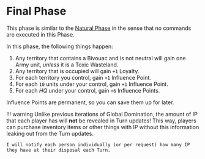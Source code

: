 # Final Phase

This phase is similar to the [Natural Phase](1_natural.md) in the sense that no commands are executed in this Phase.

In this phase, the following things happen:

1. Any territory that contains a Bivouac and is not neutral will gain one Army unit, *unless* it is a Toxic Wasteland.
2. Any territory that is occupied will gain `+1` Loyalty.
3. For each territory you control, gain `+1` Influence Point.
4. For each `10` units under your control, gain `+1` Influence Point.
5. For each *HQ* under your control, gain `+6` Influence Points.

Influence Points are permanent, so you can save them up for later.

!!! warning
    Unlike previous iterations of Global Domination, the amount of IP that each player has will **not** be revealed in Turn updates!
    This way, players can purchase inventory items or other things with IP without this information leaking out from the Turn updates.
    
    I will notify each person individually (or per request) how many IP they have at their disposal each Turn.